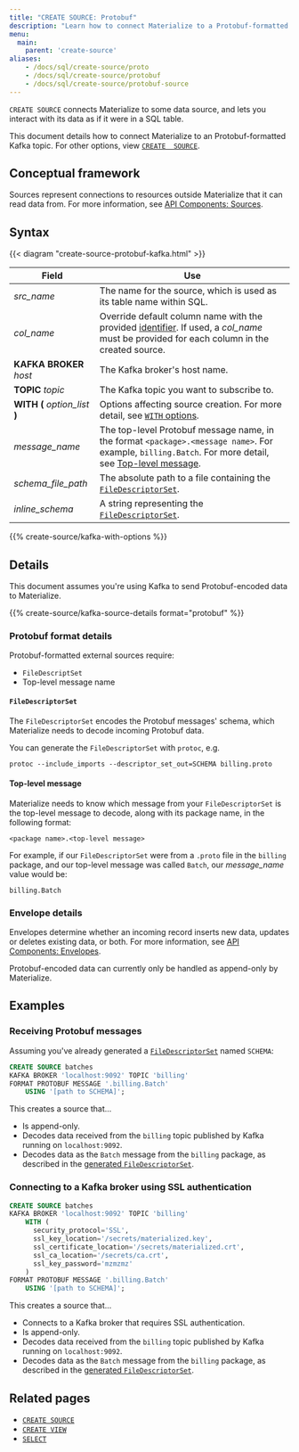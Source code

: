 ```yaml
---
title: "CREATE SOURCE: Protobuf"
description: "Learn how to connect Materialize to a Protobuf-formatted Kafka topic"
menu:
  main:
    parent: 'create-source'
aliases:
    - /docs/sql/create-source/proto
    - /docs/sql/create-source/protobuf
    - /docs/sql/create-source/protobuf-source
---
```


`CREATE SOURCE` connects Materialize to some data source, and lets you interact
with its data as if it were in a SQL table.

This document details how to connect Materialize to an Protobuf-formatted Kafka
topic. For other options, view [`CREATE  SOURCE`](../).

## Conceptual framework

Sources represent connections to resources outside Materialize that it can read
data from. For more information, see [API Components:
Sources](../../../overview/api-components#sources).

## Syntax

{{< diagram "create-source-protobuf-kafka.html" >}}

Field | Use
------|-----
_src&lowbar;name_ | The name for the source, which is used as its table name within SQL.
_col&lowbar;name_ | Override default column name with the provided [identifier](../../identifiers). If used, a _col&lowbar;name_ must be provided for each column in the created source.
**KAFKA BROKER** _host_ | The Kafka broker's host name.
**TOPIC** _topic_ | The Kafka topic you want to subscribe to.
**WITH (** _option&lowbar;list_ **)** | Options affecting source creation. For more detail, see [`WITH` options](#with-options).
_message&lowbar;name_ | The top-level Protobuf message name, in the format `<package>.<message name>`. For example, `billing.Batch`. For more detail, see [Top-level message](#top-level-message).
_schema&lowbar;file&lowbar;path_ | The absolute path to a file containing the [`FileDescriptorSet`](#filedescriptorset).
_inline&lowbar;schema_ | A string representing the [`FileDescriptorSet`](#filedescriptorset).

{{% create-source/kafka-with-options %}}

## Details

This document assumes you're using Kafka to send Protobuf-encoded data to
Materialize.

{{% create-source/kafka-source-details format="protobuf" %}}

### Protobuf format details

Protobuf-formatted external sources require:

- `FileDescriptSet`
- Top-level message name

#### `FileDescriptorSet`

The `FileDescriptorSet` encodes the Protobuf messages' schema, which Materialize
needs to decode incoming Protobuf data.

You can generate the `FileDescriptorSet` with `protoc`, e.g.

```shell
protoc --include_imports --descriptor_set_out=SCHEMA billing.proto
```

#### Top-level message

Materialize needs to know which message from your `FileDescriptorSet` is the
top-level message to decode, along with its package name, in the following
format:

```shell
<package name>.<top-level message>
```

For example, if our `FileDescriptorSet` were from a `.proto` file in the
`billing` package, and our top-level message was called `Batch`, our
_message&lowbar;name_ value would be:

```nofmt
billing.Batch
```

### Envelope details

Envelopes determine whether an incoming record inserts new data, updates or
deletes existing data, or both. For more information, see [API Components:
Envelopes](../../../overview/api-components#envelopes).

Protobuf-encoded data can currently only be handled as append-only by
Materialize.

## Examples

### Receiving Protobuf messages

Assuming you've already generated a [`FileDescriptorSet`](#filedescriptorset)
named `SCHEMA`:

```sql
CREATE SOURCE batches
KAFKA BROKER 'localhost:9092' TOPIC 'billing'
FORMAT PROTOBUF MESSAGE '.billing.Batch'
    USING '[path to SCHEMA]';
```

This creates a source that...

- Is append-only.
- Decodes data received from the `billing` topic published by Kafka running on
  `localhost:9092`.
- Decodes data as the `Batch` message from the `billing` package, as described
  in the [generated `FileDescriptorSet`](#filedescriptorset).

### Connecting to a Kafka broker using SSL authentication

```sql
CREATE SOURCE batches
KAFKA BROKER 'localhost:9092' TOPIC 'billing'
    WITH (
      security_protocol='SSL',
      ssl_key_location='/secrets/materialized.key',
      ssl_certificate_location='/secrets/materialized.crt',
      ssl_ca_location='/secrets/ca.crt',
      ssl_key_password='mzmzmz'
    )
FORMAT PROTOBUF MESSAGE '.billing.Batch'
    USING '[path to SCHEMA]';
```

This creates a source that...
- Connects to a Kafka broker that requires SSL authentication.
- Is append-only.
- Decodes data received from the `billing` topic published by Kafka running on
  `localhost:9092`.
- Decodes data as the `Batch` message from the `billing` package, as described
  in the [generated `FileDescriptorSet`](#filedescriptorset).

## Related pages

- [`CREATE SOURCE`](../)
- [`CREATE VIEW`](../../create-view)
- [`SELECT`](../../select)
